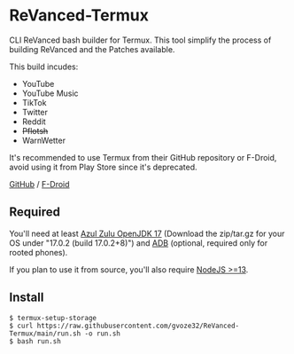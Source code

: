 # ReVanced-Termux
CLI ReVanced bash builder for Termux. This tool simplify the process of building ReVanced and the Patches available.

This build incudes:
- YouTube
- YouTube Music
- TikTok
- Twitter
- Reddit
- ~~Pflotsh~~
- WarnWetter

It's recommended to use Termux from their GitHub repository or F-Droid, avoid using it from Play Store since it's deprecated.

[GitHub](https://github.com/termux/termux-app/releases) / [F-Droid](https://f-droid.org/en/packages/com.termux/)

## Required

You'll need at least [Azul Zulu OpenJDK 17](https://www.azul.com/downloads/?version=java-17-lts&package=jdk) \(Download the zip/tar.gz for your OS under "17.0.2 (build 17.0.2+8)"\) and [ADB](https://developer.android.com/studio/command-line/adb) (optional, required only for rooted phones).

If you plan to use it from source, you'll also require [NodeJS >=13](https://nodejs.org/).

## Install

```
$ termux-setup-storage
$ curl https://raw.githubusercontent.com/gvoze32/ReVanced-Termux/main/run.sh -o run.sh
$ bash run.sh
```
